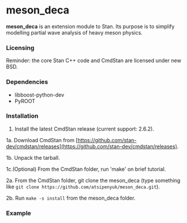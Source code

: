 # meson_deca

<b>meson_deca</b> is an extension module to Stan. Its purpose is to simplify
modelling partial wave analysis of heavy meson physics.

### Licensing

Reminder: the core Stan C++ code and CmdStan are licensed under new BSD.

### Dependencies

* libboost-python-dev
* PyROOT

### Installation

1. Install the latest CmdStan release (current support: 2.6.2).

1a. Download CmdStan from [https://github.com/stan-dev/cmdstan/releases](https://github.com/stan-dev/cmdstan/releases).

1b. Unpack the tarball.

1c.(Optional) From the CmdStan folder, run 'make' on brief tutorial.

2a. From the CmdStan folder, git clone the meson_deca  (type something like `git clone https://github.com/atsipenyuk/meson_deca.git`).

2b. Run `make -s install` from the meson_deca folder.

### Example

